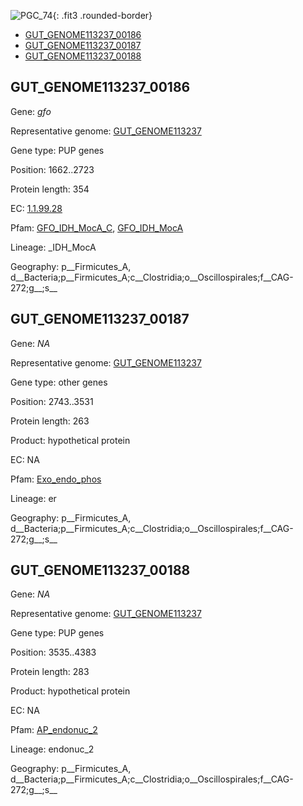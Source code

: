 ![PGC_74](../static/images/Clusters_figure/PGC_74.jpg){: .fit3 .rounded-border}

<ul id="myTab" class="nav nav-tabs">
  <li class="active">
        <a href="#tab1" data-toggle="tab">GUT_GENOME113237_00186</a>
  </li>
<li><a href="#tab2" data-toggle="tab">GUT_GENOME113237_00187</a></li>
<li><a href="#tab3" data-toggle="tab">GUT_GENOME113237_00188</a></li>
</ul>

<div id="myTabContent" class="tab-content">
  <div class="tab-pane fade in active" id="tab1">

<h2 id="GUT_GENOME113237_00186">GUT_GENOME113237_00186</h2>
<p>Gene: <em>gfo</em>
<p>Representative genome: <a href="Europe">GUT_GENOME113237</a></p>
<p>Gene type: PUP genes</p>
<p>Position: 1662..2723</p>
<p>Protein length: 354</p>
<p>EC: <a href="https://www.brenda-enzymes.org/enzyme.php?ecno=1.1.99.28">1.1.99.28</a></p>
<p>Pfam: <a href="http://pfam.xfam.org/family/GFO_IDH_MocA_C">GFO_IDH_MocA_C</a>, <a href="http://pfam.xfam.org/family/GFO_IDH_MocA">GFO_IDH_MocA</a></p>
<p>Lineage: _IDH_MocA</p>
<p>Geography: p__Firmicutes_A, d__Bacteria;p__Firmicutes_A;c__Clostridia;o__Oscillospirales;f__CAG-272;g__;s__</p>
  </div>

  <div class="tab-pane fade" id="tab2">

<h2 id="GUT_GENOME113237_00187">GUT_GENOME113237_00187</h2>
<p>Gene: <em>NA</em></p>
<p>Representative genome: <a href="Europe">GUT_GENOME113237</a></p>
<p>Gene type: other genes</p>
<p>Position: 2743..3531</p>
<p>Protein length: 263</p>
<p>Product: hypothetical protein</p>
<p>EC: NA</p>
<p>Pfam: <a href="http://pfam.xfam.org/family/Exo_endo_phos">Exo_endo_phos</a></p>

<p>Lineage: er</p>
<p>Geography: p__Firmicutes_A, d__Bacteria;p__Firmicutes_A;c__Clostridia;o__Oscillospirales;f__CAG-272;g__;s__</p>

  </div>
  <div class="tab-pane fade" id="tab3">

<h2 id="GUT_GENOME113237_00188">GUT_GENOME113237_00188</h2>
<p>Gene: <em>NA</em></p>
<p>Representative genome: <a href="Europe">GUT_GENOME113237</a></p>
<p>Gene type: PUP genes</p>
<p>Position: 3535..4383</p>
<p>Protein length: 283</p>
<p>Product: hypothetical protein</p>
<p>EC: NA</p>
<p>Pfam: <a href="http://pfam.xfam.org/family/AP_endonuc_2">AP_endonuc_2</a></p>

<p>Lineage: endonuc_2</p>
<p>Geography: p__Firmicutes_A, d__Bacteria;p__Firmicutes_A;c__Clostridia;o__Oscillospirales;f__CAG-272;g__;s__</p>

  </div>
</div>
